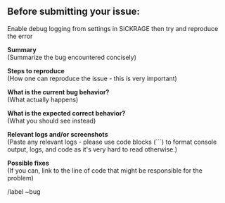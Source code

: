 ## Before submitting your issue:
Enable debug logging from settings in SiCKRAGE then try and reproduce the error

**Summary**  
(Summarize the bug encountered concisely)


**Steps to reproduce**  
(How one can reproduce the issue - this is very important)


**What is the current bug behavior?**  
(What actually happens)


**What is the expected correct behavior?**  
(What you should see instead)


**Relevant logs and/or screenshots**  
(Paste any relevant logs - please use code blocks (```) to format console output,
logs, and code as it's very hard to read otherwise.)


**Possible fixes**  
(If you can, link to the line of code that might be responsible for the problem)

/label ~bug